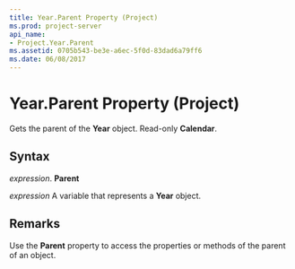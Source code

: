 ```yaml
---
title: Year.Parent Property (Project)
ms.prod: project-server
api_name:
- Project.Year.Parent
ms.assetid: 0705b543-be3e-a6ec-5f0d-83dad6a79ff6
ms.date: 06/08/2017
---
```



# Year.Parent Property (Project)

Gets the parent of the **Year** object. Read-only **Calendar**.


## Syntax

 _expression_. **Parent**

 _expression_ A variable that represents a **Year** object.


## Remarks

Use the **Parent** property to access the properties or methods of the parent of an object.


